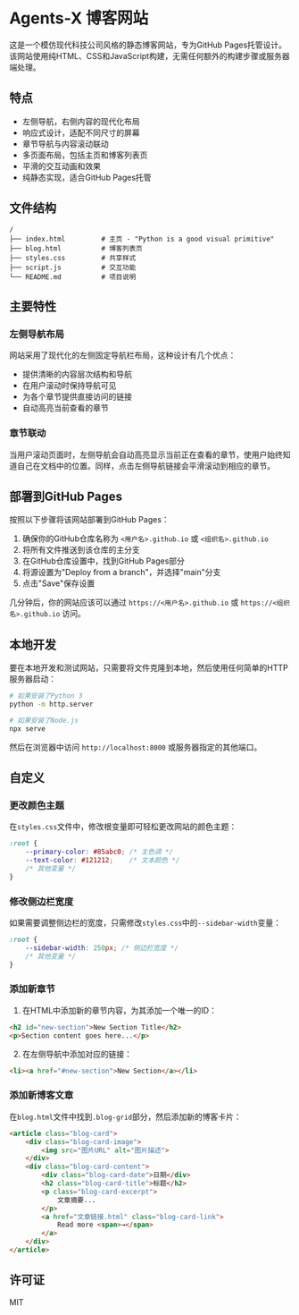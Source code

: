 # Agents-X 博客网站

这是一个模仿现代科技公司风格的静态博客网站，专为GitHub Pages托管设计。该网站使用纯HTML、CSS和JavaScript构建，无需任何额外的构建步骤或服务器端处理。

## 特点

- 左侧导航，右侧内容的现代化布局
- 响应式设计，适配不同尺寸的屏幕
- 章节导航与内容滚动联动
- 多页面布局，包括主页和博客列表页
- 平滑的交互动画和效果
- 纯静态实现，适合GitHub Pages托管

## 文件结构

```
/
├── index.html         # 主页 - "Python is a good visual primitive"
├── blog.html          # 博客列表页
├── styles.css         # 共享样式
├── script.js          # 交互功能
└── README.md          # 项目说明
```

## 主要特性

### 左侧导航布局

网站采用了现代化的左侧固定导航栏布局，这种设计有几个优点：
- 提供清晰的内容层次结构和导航
- 在用户滚动时保持导航可见
- 为各个章节提供直接访问的链接
- 自动高亮当前查看的章节

### 章节联动

当用户滚动页面时，左侧导航会自动高亮显示当前正在查看的章节，使用户始终知道自己在文档中的位置。同样，点击左侧导航链接会平滑滚动到相应的章节。

## 部署到GitHub Pages

按照以下步骤将该网站部署到GitHub Pages：

1. 确保你的GitHub仓库名称为 `<用户名>.github.io` 或 `<组织名>.github.io`
2. 将所有文件推送到该仓库的主分支
3. 在GitHub仓库设置中，找到GitHub Pages部分
4. 将源设置为"Deploy from a branch"，并选择"main"分支
5. 点击"Save"保存设置

几分钟后，你的网站应该可以通过 `https://<用户名>.github.io` 或 `https://<组织名>.github.io` 访问。

## 本地开发

要在本地开发和测试网站，只需要将文件克隆到本地，然后使用任何简单的HTTP服务器启动：

```bash
# 如果安装了Python 3
python -m http.server

# 如果安装了Node.js
npx serve
```

然后在浏览器中访问 `http://localhost:8000` 或服务器指定的其他端口。

## 自定义

### 更改颜色主题

在`styles.css`文件中，修改根变量即可轻松更改网站的颜色主题：

```css
:root {
    --primary-color: #85abc0; /* 主色调 */
    --text-color: #121212;    /* 文本颜色 */
    /* 其他变量 */
}
```

### 修改侧边栏宽度

如果需要调整侧边栏的宽度，只需修改`styles.css`中的`--sidebar-width`变量：

```css
:root {
    --sidebar-width: 250px; /* 侧边栏宽度 */
    /* 其他变量 */
}
```

### 添加新章节

1. 在HTML中添加新的章节内容，为其添加一个唯一的ID：
```html
<h2 id="new-section">New Section Title</h2>
<p>Section content goes here...</p>
```

2. 在左侧导航中添加对应的链接：
```html
<li><a href="#new-section">New Section</a></li>
```

### 添加新博客文章

在`blog.html`文件中找到`.blog-grid`部分，然后添加新的博客卡片：

```html
<article class="blog-card">
    <div class="blog-card-image">
        <img src="图片URL" alt="图片描述">
    </div>
    <div class="blog-card-content">
        <div class="blog-card-date">日期</div>
        <h2 class="blog-card-title">标题</h2>
        <p class="blog-card-excerpt">
            文章摘要...
        </p>
        <a href="文章链接.html" class="blog-card-link">
            Read more <span>→</span>
        </a>
    </div>
</article>
```

## 许可证

MIT 